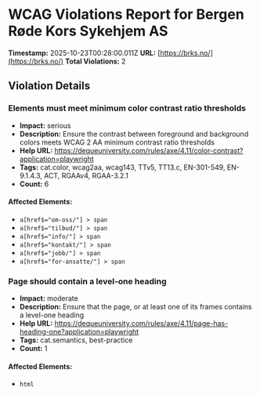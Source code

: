 # WCAG Violations Report for Bergen Røde Kors Sykehjem AS

**Timestamp:** 2025-10-23T00:28:00.011Z
**URL:** [https://brks.no/](https://brks.no/)
**Total Violations:** 2

## Violation Details

### Elements must meet minimum color contrast ratio thresholds

- **Impact:** serious
- **Description:** Ensure the contrast between foreground and background colors meets WCAG 2 AA minimum contrast ratio thresholds
- **Help URL:** https://dequeuniversity.com/rules/axe/4.11/color-contrast?application=playwright
- **Tags:** cat.color, wcag2aa, wcag143, TTv5, TT13.c, EN-301-549, EN-9.1.4.3, ACT, RGAAv4, RGAA-3.2.1
- **Count:** 6

#### Affected Elements:

- `a[href$="om-oss/"] > span`
- `a[href$="tilbud/"] > span`
- `a[href$="info/"] > span`
- `a[href$="kontakt/"] > span`
- `a[href$="jobb/"] > span`
- `a[href$="for-ansatte/"] > span`

### Page should contain a level-one heading

- **Impact:** moderate
- **Description:** Ensure that the page, or at least one of its frames contains a level-one heading
- **Help URL:** https://dequeuniversity.com/rules/axe/4.11/page-has-heading-one?application=playwright
- **Tags:** cat.semantics, best-practice
- **Count:** 1

#### Affected Elements:

- `html`
